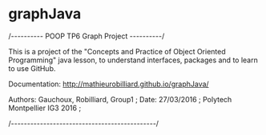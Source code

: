 # graphJava

/---------- POOP TP6 Graph Project ----------/

This is a project of the "Concepts and Practice of Object Oriented Programming" java lesson,
to understand interfaces, packages and to learn to use GitHub.

Documentation: http://mathieurobilliard.github.io/graphJava/

Authors: Gauchoux, Robilliard, Group1 ; 
Date: 27/03/2016 ; 
Polytech Montpellier IG3 2016 ; 

/---------------------------------------------/
